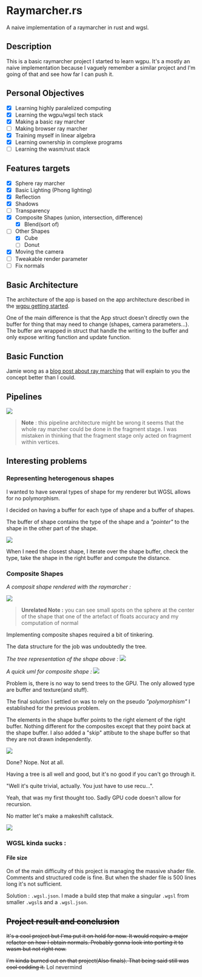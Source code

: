 # Raymarcher.rs 

A naive implementation of a raymarcher in rust and wgsl. 

## Description 

This is a basic raymarcher project I started to learn wgpu. 
It's a mostly an naive implementation because I vaguely remember a similar project and I'm going of that and see how far I can push it.

## Personal Objectives 

- [x] Learning highly paralelized computing 
- [x] Learning the wgpu/wgsl tech stack
- [x] Making a basic ray marcher
- [ ] Making browser ray marcher
- [x] Training myself in linear algebra
- [x] Learning ownership in complexe programs
- [ ] Learning the wasm/rust stack

## Features targets

- [x] Sphere ray marcher
- [x] Basic Lighting (Phong lighting)
- [x] Reflection 
- [x] Shadows
- [ ] Transparency
- [x] Composite Shapes (union, intersection, difference)
  - [x] Blend(sort of)
- [ ] Other Shapes
  - [x] Cube
  - [ ] Donut
- [x] Moving the camera
- [ ] Tweakable render parameter
- [ ] Fix normals

## Basic Architecture

The architecture of the app is based on the app architecture described in the [wgpu getting started](https://sotrh.github.io/learn-wgpu/#what-is-wgpu).

One of the main difference is that the App struct doesn't directly own the buffer for thing that may need to change (shapes, camera parameters...). The buffer are wrapped in struct that handle the writing to the buffer and only expose writing function and update function.

## Basic Function

Jamie wong as a [blog post about ray marching](http://jamie-wong.com/2016/07/15/ray-marching-signed-distance-functions/) that will explain to you the concept better than I could.

## Pipelines

![](resources/ray-marcher.svg)

> **Note** : this pipeline architecture might be wrong it seems that the whole ray marcher could be done in  the fragment stage.
> I was mistaken in thinking that the fragment stage only acted on fragment within vertices.

## Interesting problems

### Representing heterogenous shapes

I wanted to have several types of shape for my renderer but WGSL allows for no polymorphism.

I decided on having a buffer for each type of shape and a buffer of shapes.

The buffer of shape contains the type of the shape and a *"pointer"* to the shape in the other part of the shape. 

![](resources/heterogenous_shapes.svg)

When I need the closest shape, I iterate over the shape buffer, check the type, take the shape in the right buffer and compute the distance. 

### Composite Shapes

*A composit shape rendered with the raymarcher :*

![](resources/composite_shape.png)

> **Unrelated Note :** you can see small spots on the sphere at the center of the shape that one of the artefact of floats accuracy and my computation of normal

Implementing composite shapes required a bit of tinkering.

The data structure for the job was undoubtedly the tree. 

*The tree representation of the shape above :*
![](resources/composit_shape_2.svg)

*A quick uml for composite shape :*
![](resources/composite_shape.svg)

Problem is, there is no way to send trees to the GPU. The only allowed type are buffer and texture(and stuff).

The final solution I settled on was to rely on the pseudo *"polymorphism"* I established for the previous problem.

The elements in the shape buffer points to the right element of the right buffer. 
Nothing different for the composites except that they point back at the shape buffer. 
I also added a "skip" attibute to the shape buffer so that they are not drawn independently.

![](resources/composite_shape_3.svg)

Done? Nope. Not at all.

Having a tree is all well and good, but it's no good if you can't go through it.

"Well it's quite trivial, actually. You just have to use recu...". 

Yeah, that was my first thought too. Sadly GPU code doesn't allow for recursion.

No matter let's make a makeshift callstack.

![](resources/composite_shape_4.svg)

### WGSL kinda sucks :

#### File size

On of the main difficulty of this project is managing the massive shader file.
Comments and structured code is fine. 
But when the shader file is 500 lines long it's not sufficient. 

Solution : ``.wgsl.json``. 
I made a build step that make a singular ``.wgsl`` from smaller ``.wgsl``s and a ``.wgsl.json``.

## ~~Project result and conclusion~~

~~It's a cool project but I'ma put it on hold for now. 
It would require a major refactor on how I obtain normals.
Probably gonna look into porting it to wasm but not right now.~~

~~I'm kinda burned out on that project(Also finals). 
That being said still was cool codding it.~~
Lol nevermind